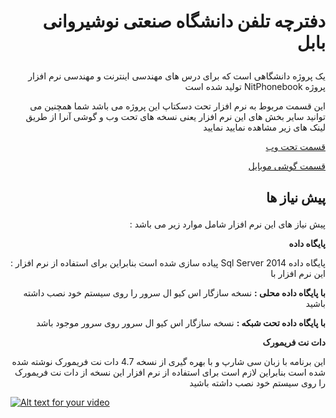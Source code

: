 # <p align="right">دفترچه تلفن دانشگاه صنعتی نوشیروانی بابل</p>
<p align="right">
یک پروژه دانشگاهی است که برای درس های مهندسی اینترنت و مهندسی نرم افزار تولید شده است NitPhonebook پروژه 
</p>
<p align="right">
این قسمت مربوط به نرم افزار تحت دسکتاپ این پروژه می باشد شما همچنین می توانید سایر بخش های این نرم افزار یعنی نسخه های تحت وب و گوشی آنرا از طریق لینک های زیر مشاهده نمایید نمایید
</p>


[<p align="right">قسمت تحت وب</p>](https://github.com/aspnet/Home/releases/tag/1.1.0)
[<p align="right">قسمت گوشی موبایل</p>](https://github.com/aspnet/Home/releases/tag/1.1.0)

## <p align="right">پیش نیاز ها</p>

<p align="right">: پیش نیاز های این نرم افزار شامل موارد زیر می باشد</p>

<p align="right"><strong>پایگاه داده</strong></p>

<p align="right"> : پیاده سازی شده است بنابراین برای استفاده از نرم افزار  Sql Server 2014 پایگاه داده این نرم افزار با </p>
<p align="right"><strong> با پایگاه داده محلی :</strong> نسخه سازگار اس کیو ال سرور را روی سیستم خود نصب داشته باشید</p>
<p align="right"><strong> با پایگاه داده تحت شبکه :</strong> نسخه سازگار اس کیو ال سرور  روی سرور موجود باشد</p>

<p align="right"><strong>دات نت فریمورک</strong></p>

<p align="right">این برنامه با زبان سی شارپ و با بهره گیری از نسخه 4.7 دات نت فریمورک نوشته شده شده است بنابراین لازم است برای استفاده از نرم افزار این نسخه از دات نت فریمورک را روی سیستم خود نصب داشته باشید</p>


[![Alt text for your video](https://img.youtube.com/vi/T-D1KVIuvjA/0.jpg)](http://www.youtube.com/watch?v=T-D1KVIuvjA)

